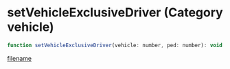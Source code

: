 # setVehicleExclusiveDriver (Category vehicle)

```js
function setVehicleExclusiveDriver(vehicle: number, ped: number): void
```

[filename](setVehicleExclusiveDriver_m.md ':include')